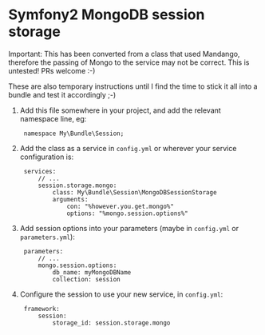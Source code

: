 Symfony2 MongoDB session storage
================================

Important: This has been converted from a class that used Mandango, therefore the
passing of Mongo to the service may not be correct. This is untested! PRs welcome :-)

These are also temporary instructions until I find the time to stick
it all into a bundle and test it accordingly ;-)

1. Add this file somewhere in your project, and add the relevant namespace line, eg:

        namespace My\Bundle\Session;


2. Add the class as a service in `config.yml` or wherever your service configuration is:

        services:
            // ...
            session.storage.mongo:
                class: My\Bundle\Session\MongoDBSessionStorage
                arguments:
                    con: "%however.you.get.mongo%"
                    options: "%mongo.session.options%"


3. Add session options into your parameters (maybe in `config.yml` or `parameters.yml`):

        parameters:
            // ...
            mongo.session.options:
                db_name: myMongoDBName
                collection: session


4. Configure the session to use your new service, in `config.yml`:

        framework:
            session:
                storage_id: session.storage.mongo


